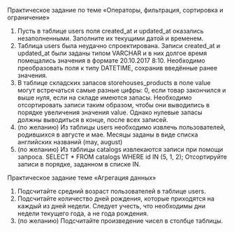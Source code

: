 Практическое задание по теме «Операторы, фильтрация, сортировка и ограничение»

1. Пусть в таблице users поля created_at и updated_at оказались незаполненными. Заполните их
текущими датой и временем.
2. Таблица users была неудачно спроектирована. Записи created_at и updated_at были заданы
типом VARCHAR и в них долгое время помещались значения в формате 20.10.2017 8:10.
Необходимо преобразовать поля к типу DATETIME, сохранив введённые ранее значения.
3. В таблице складских запасов storehouses_products в поле value могут встречаться самые
разные цифры: 0, если товар закончился и выше нуля, если на складе имеются запасы.
Необходимо отсортировать записи таким образом, чтобы они выводились в порядке
увеличения значения value. Однако нулевые запасы должны выводиться в конце, после всех
записей.
4. (по желанию) Из таблицы users необходимо извлечь пользователей, родившихся в августе и
мае. Месяцы заданы в виде списка английских названий (may, august)
5. (по желанию) Из таблицы catalogs извлекаются записи при помощи запроса. SELECT * FROM
catalogs WHERE id IN (5, 1, 2); Отсортируйте записи в порядке, заданном в списке IN.

Практическое задание теме «Агрегация данных»

1. Подсчитайте средний возраст пользователей в таблице users.
2. Подсчитайте количество дней рождения, которые приходятся на каждый из дней недели.
Следует учесть, что необходимы дни недели текущего года, а не года рождения.
3. (по желанию) Подсчитайте произведение чисел в столбце таблицы.